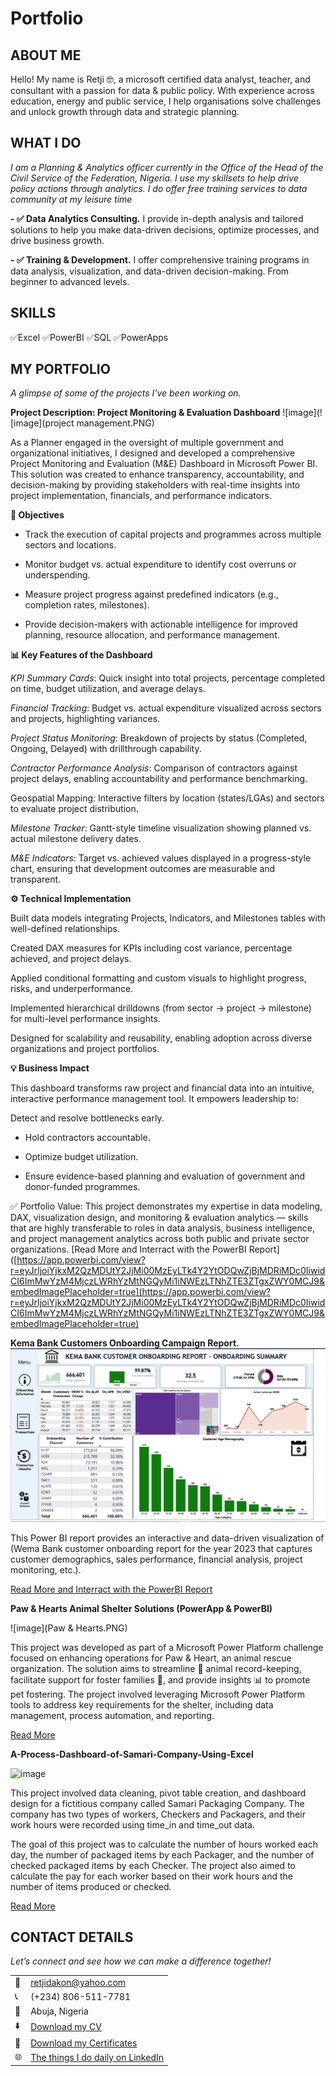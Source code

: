 # Portfolio
<!--Section 1: Introduce your self-->
## ABOUT ME

Hello! My name is Retji 🤓, a microsoft certified data analyst, teacher, and consultant with a passion for data & public policy. With experience across education, energy and public service, I help organisations solve challenges and unlock growth through data and strategic planning.


<!--Mention your top/relevant skills here - core and soft skills-->
## WHAT I DO

*I am a Planning & Analytics officer currently in the Office of the Head of the Civil Service of the Federation, Nigeria. I use my skillsets to help drive policy actions through analytics. I do offer free training services to data community at my leisure time*

**- ✅ Data Analytics Consulting.**
I provide in-depth analysis and tailored solutions to help you make data-driven decisions, optimize processes, and drive business growth. 

**- ✅ Training & Development.**
I offer comprehensive training programs in data analysis, visualization, and data-driven decision-making. From beginner to advanced levels. 

## SKILLS
✅Excel  ✅PowerBI  ✅SQL  ✅PowerApps


<!--Section 2: List 3-4 key projects-->
## MY PORTFOLIO 

*A glimpse of some of the projects I've been working on.*

**Project Description: Project Monitoring & Evaluation Dashboard**
![image](![image](project management.PNG)

As a Planner engaged in the oversight of multiple government and organizational initiatives, I designed and developed a comprehensive Project Monitoring and Evaluation (M&E) Dashboard in Microsoft Power BI. This solution was created to enhance transparency, accountability, and decision-making by providing stakeholders with real-time insights into project implementation, financials, and performance indicators.

**🎯 Objectives**

- Track the execution of capital projects and programmes across multiple sectors and locations.

- Monitor budget vs. actual expenditure to identify cost overruns or underspending.

- Measure project progress against predefined indicators (e.g., completion rates, milestones).

- Provide decision-makers with actionable intelligence for improved planning, resource allocation, and performance management.

**📊 Key Features of the Dashboard**

_KPI Summary Cards_: Quick insight into total projects, percentage completed on time, budget utilization, and average delays.

_Financial Tracking_: Budget vs. actual expenditure visualized across sectors and projects, highlighting variances.

_Project Status Monitoring_: Breakdown of projects by status (Completed, Ongoing, Delayed) with drillthrough capability.

_Contractor Performance Analysis_: Comparison of contractors against project delays, enabling accountability and performance benchmarking.

Geospatial Mapping: Interactive filters by location (states/LGAs) and sectors to evaluate project distribution.

_Milestone Tracker_: Gantt-style timeline visualization showing planned vs. actual milestone delivery dates.

_M&E Indicators_: Target vs. achieved values displayed in a progress-style chart, ensuring that development outcomes are measurable and transparent.

**⚙️ Technical Implementation**

Built data models integrating Projects, Indicators, and Milestones tables with well-defined relationships.

Created DAX measures for KPIs including cost variance, percentage achieved, and project delays.

Applied conditional formatting and custom visuals to highlight progress, risks, and underperformance.

Implemented hierarchical drilldowns (from sector → project → milestone) for multi-level performance insights.

Designed for scalability and reusability, enabling adoption across diverse organizations and project portfolios.

**💡 Business Impact**

This dashboard transforms raw project and financial data into an intuitive, interactive performance management tool. It empowers leadership to:

Detect and resolve bottlenecks early.

- Hold contractors accountable.

- Optimize budget utilization.

- Ensure evidence-based planning and evaluation of government and donor-funded programmes.

✅ Portfolio Value:
This project demonstrates my expertise in data modeling, DAX, visualization design, and monitoring & evaluation analytics — skills that are highly transferable to roles in data analysis, business intelligence, and project management analytics across both public and private sector organizations.
[Read More and Interract with the PowerBI Report]([https://app.powerbi.com/view?r=eyJrIjoiYjkxM2QzMDUtY2JjMi00MzEyLTk4Y2YtODQwZjBjMDRiMDc0IiwidCI6ImMwYzM4MjczLWRhYzMtNGQyMi1iNWEzLTNhZTE3ZTgxZWY0MCJ9&embedImagePlaceholder=true](https://app.powerbi.com/view?r=eyJrIjoiYjkxM2QzMDUtY2JjMi00MzEyLTk4Y2YtODQwZjBjMDRiMDc0IiwidCI6ImMwYzM4MjczLWRhYzMtNGQyMi1iNWEzLTNhZTE3ZTgxZWY0MCJ9&embedImagePlaceholder=true)

**Kema Bank Customers Onboarding Campaign Report.**
![image](finance.png)

This Power BI report provides an interactive and data-driven visualization of (Wema Bank customer onboarding report for the year 2023 that captures customer demographics, sales performance, financial analysis, project monitoring, etc.).


[Read More and Interract with the PowerBI Report](https://app.powerbi.com/view?r=eyJrIjoiZGQ4NTc3NGUtYzhlOC00ZmNlLTllZGYtMDg4MWM4YWQxN2I3IiwidCI6ImMwYzM4MjczLWRhYzMtNGQyMi1iNWEzLTNhZTE3ZTgxZWY0MCJ9)

**Paw & Hearts Animal Shelter Solutions (PowerApp & PowerBI)**

![image](Paw & Hearts.PNG)

This project was developed as part of a Microsoft Power Platform challenge focused on enhancing operations for Paw & Heart, an animal rescue organization. The solution aims to streamline 📝 animal record-keeping, facilitate support for foster families 🏡, and provide insights 📊 to promote pet fostering. The project involved leveraging Microsoft Power Platform tools to address key requirements for the shelter, including data management, process automation, and reporting.

[Read More](https://app.powerbi.com/view?r=eyJrIjoiOWU3MmEwZGQtNDQxYS00ZTRiLWI2ZTgtOTBlNDg1NTI1ODk0IiwidCI6ImM4MzgxNmI2LWJhMjAtNGQ0Mi05YzQyLWFiMzAyODczOTM5MSJ9)

**A-Process-Dashboard-of-Samari-Company-Using-Excel**

![image](https://user-images.githubusercontent.com/37171086/230789590-da5fc3e0-521b-49ab-a287-ec314406a060.png)

This project involved data cleaning, pivot table creation, and dashboard design for a fictitious company called Samari Packaging Company. The company has two types of workers, Checkers and Packagers, and their work hours were recorded using time_in and time_out data.

The goal of this project was to calculate the number of hours worked each day, the number of packaged items by each Packager, and the number of checked packaged items by each Checker. The project also aimed to calculate the pay for each worker based on their work hours and the number of items produced or checked.

[Read More](https://github.com/Retji/A-Process-Dashboard-of-Samari-Company-Using-Excel)


## CONTACT DETAILS

*Let’s connect and see how we can make a difference together!*
<table>
  <tbody>
    <tr>
      <td>📧</td>
      <td><a href="mailto:retjidakon@yahoo.com">retjidakon@yahoo.com</a></td>
    </tr>
    <tr>
      <td>📞</td>
      <td>(+234) 806-511-7781</td>
    </tr>
    <tr>
      <td>📍</td>
      <td>Abuja, Nigeria</td>
    </tr>
    <tr>
      <td>⬇️</td>
      <td><a href="RETJI JOSIAH CV.pdf">Download my CV</a></td>
    </tr>
    <tr>
      <td>💌</td>
      <td><a href="Certificates.pdf">Download my Certificates</a></td>
    </tr>
    <tr>
      <td>🌐</td>
      <td><a href="https://linkedin.com/retji-dakon">The things I do daily on LinkedIn</a></td>
    </tr>
  </tbody>
</table>

   




